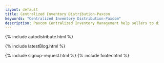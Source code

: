 ```yaml
---
layout: default
title: Centralized Inventory Distribution-Paxcom 
keywords: "Centralized Inventory Distribution-Paxcom"
description: Paxcom Centralized Inventory Management help sellers to distribute optimal inventory across popular marketplaces like amazon.
---
```


<div class="clearfix"></div>

<section id="Inventory-Distribution" class="content-section paddnonetop section-gray" >

{% include autodistribute.html %}
   
</section>
<div class="clearfix"></div>

{% include latestBlog.html %}
<!--{% include our_clients.html %} --> 
{% include signup-request.html %}
{% include footer.html %}